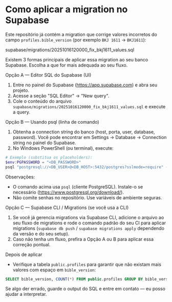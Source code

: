 # Como aplicar a migration no Supabase

Este repositório já contém a migration que corrige valores incorretos do campo `profiles.bible_version` (por exemplo `BKJ 1611` → `BKJ1611`):

  supabase/migrations/20251016120000_fix_bkj1611_values.sql

Existem 3 formas principais de aplicar essa migration ao seu banco Supabase. Escolha a que for mais adequada ao seu fluxo.

Opção A — Editor SQL do Supabase (UI)
1. Entre no painel do Supabase (https://app.supabase.com) e abra seu projeto.
2. Acesse a seção "SQL Editor" → "New query".
3. Cole o conteúdo do arquivo `supabase/migrations/20251016120000_fix_bkj1611_values.sql` e execute a query.

Opção B — Usando psql (linha de comando)
1. Obtenha a connection string do banco (host, porta, user, database, password). Você pode encontrar em Settings → Database → Connection string no painel do Supabase.
2. No Windows PowerShell (ou terminal), execute:

```powershell
# Exemplo (substitua os placeholders):
$env:PGPASSWORD = "<DB_PASSWORD>"
psql "postgresql://<DB_USER>@<DB_HOST>:5432/postgres?sslmode=require" -f "supabase/migrations/20251016120000_fix_bkj1611_values.sql"
```

Observações:
- O comando acima usa `psql` (cliente PostgreSQL). Instale-o se necessário (https://www.postgresql.org/download/).
- Não comite senhas no repositório. Use variáveis de ambiente seguras.

Opção C — Supabase CLI / Migrations (se você usa a CLI)
1. Se você já gerencia migrations via Supabase CLI, adicione o arquivo ao seu fluxo de migrations e rode o comando padrão do seu CI para aplicar migrations (`supabase db push` / `supabase migrations apply` dependendo da versão e do seu setup).
2. Caso não tenha um fluxo, prefira a Opção A ou B para aplicar essa correção pontual.

Depois de aplicar
- Verifique a tabela `public.profiles` para garantir que não existam mais valores com espaço em `bible_version`:

```sql
SELECT bible_version, COUNT(*) FROM public.profiles GROUP BY bible_version ORDER BY 2 DESC;
```

Se algo der errado, guarde o output do SQL e entre em contato — eu posso ajudar a interpretar.
